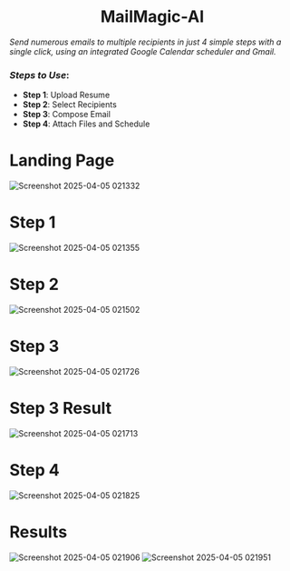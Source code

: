 <h1 align="center">MailMagic-AI</h1>


*Send numerous emails to multiple recipients in just 4 simple steps with a single click, using an integrated Google Calendar scheduler and Gmail.*

### _Steps to Use_:

- **Step 1**: Upload Resume  
- **Step 2**: Select Recipients  
- **Step 3**: Compose Email  
- **Step 4**: Attach Files and Schedule  

# Landing Page
![Screenshot 2025-04-05 021332](https://github.com/user-attachments/assets/d1fa6824-fa5c-4ce0-8038-49f113c740ec)
# Step 1
![Screenshot 2025-04-05 021355](https://github.com/user-attachments/assets/ae0c7f1d-89ce-40d6-8784-ebb390376ca0)
# Step 2
![Screenshot 2025-04-05 021502](https://github.com/user-attachments/assets/cf8e71c8-4091-45bc-9e08-05b554407621)
# Step 3
![Screenshot 2025-04-05 021726](https://github.com/user-attachments/assets/44bb5268-d5c9-434b-adbf-155951022548)
# Step 3 Result
![Screenshot 2025-04-05 021713](https://github.com/user-attachments/assets/b0f84055-0bd1-43ae-85dd-7e24bc1bfe59)
# Step 4
![Screenshot 2025-04-05 021825](https://github.com/user-attachments/assets/99f1aaf5-9374-463a-888d-370241257bac)
# Results 
![Screenshot 2025-04-05 021906](https://github.com/user-attachments/assets/f6d2dffd-2871-4887-88bf-72687b84b5e4)
![Screenshot 2025-04-05 021951](https://github.com/user-attachments/assets/ab2ed94a-b58a-49a6-b0f1-775a518c2acc)

